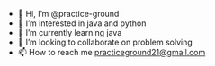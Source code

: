 - 👋 Hi, I’m @practice-ground
- 👀 I’m interested in java and python
- 🌱 I’m currently learning java
- 💞️ I’m looking to collaborate on problem solving
- 📫 How to reach me practiceground21@gmail.com

<!---
practice-ground/practice-ground is a ✨ special ✨ repository because its `README.md` (this file) appears on your GitHub profile.
You can click the Preview link to take a look at your changes.
--->

